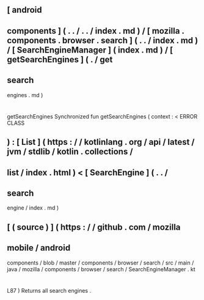 [
android
-
components
]
(
.
.
/
.
.
/
index
.
md
)
/
[
mozilla
.
components
.
browser
.
search
]
(
.
.
/
index
.
md
)
/
[
SearchEngineManager
]
(
index
.
md
)
/
[
getSearchEngines
]
(
.
/
get
-
search
-
engines
.
md
)
#
getSearchEngines
Synchronized
fun
getSearchEngines
(
context
:
<
ERROR
CLASS
>
)
:
[
List
]
(
https
:
/
/
kotlinlang
.
org
/
api
/
latest
/
jvm
/
stdlib
/
kotlin
.
collections
/
-
list
/
index
.
html
)
<
[
SearchEngine
]
(
.
.
/
-
search
-
engine
/
index
.
md
)
>
[
(
source
)
]
(
https
:
/
/
github
.
com
/
mozilla
-
mobile
/
android
-
components
/
blob
/
master
/
components
/
browser
/
search
/
src
/
main
/
java
/
mozilla
/
components
/
browser
/
search
/
SearchEngineManager
.
kt
#
L87
)
Returns
all
search
engines
.
